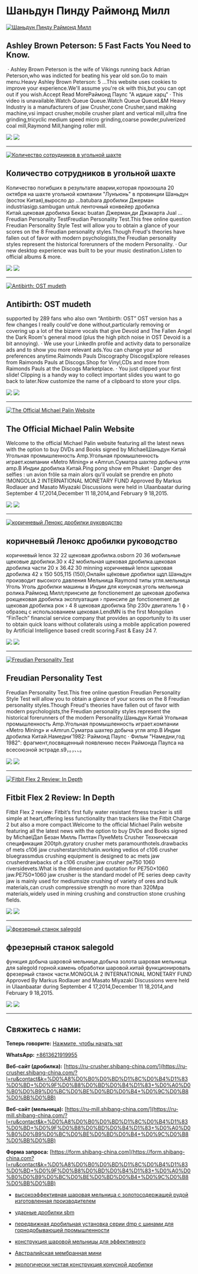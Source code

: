 # Шаньдун Пинду Раймонд Милл

<a href="https://swt.shibang-china.com/?l=ru&img&k=%D0%A8%D0%B0%D0%BD%D1%8C%D0%B4%D1%83%D0%BD+%D0%9F%D0%B8%D0%BD%D0%B4%D1%83+%D0%A0%D0%B0%D0%B9%D0%BC%D0%BE%D0%BD%D0%B4+%D0%9C%D0%B8%D0%BB%D0%BB" target="_blank">![Шаньдун Пинду Раймонд Милл](http://static.shibang-china.com/all-800x300/1137.jpg)</a>

## Ashley Brown Peterson: 5 Fast Facts You Need to Know.
&nbsp;&#0183;&#32;Ashley Brown Peterson is the wife of Vikings running back Adrian Peterson,who was indicted for beating his year old son.Go to main menu.Heavy Ashley Brown Peterson: 5 …This website uses cookies to improve your experience.We'll assume you're ok with this,but you can opt out if you wish.Accept Read MoreРаймонд Паулс &quot;А идише харц&quot;&nbsp;&#0183;&#32;This video is unavailable.Watch Queue Queue.Watch Queue QueueL&amp;M Heavy Industry is a manufacturers of jaw Crusher,cone Crusher,sand making machine,vsi impact crusher,mobile crusher plant and vertical mill,ultra fine grinding,tricyclic medium speed micro grinding,coarse powder,pulverized coal mill,Raymond Mill,hanging roller mill.


<a href="https://whatsapp.shibangsoft.com/WhatsApp.php" target="_blank" title="WhatsApp">![](http://static.shibang-china.com/icon/whatsapp.png)</a> <a href="https://swt.shibang-china.com/?l=ru&icon&k=%D0%A8%D0%B0%D0%BD%D1%8C%D0%B4%D1%83%D0%BD+%D0%9F%D0%B8%D0%BD%D0%B4%D1%83+%D0%A0%D0%B0%D0%B9%D0%BC%D0%BE%D0%BD%D0%B4+%D0%9C%D0%B8%D0%BB%D0%BB" target="_blank">![](http://static.shibang-china.com/icon/chat-ru.png)</a>

---

<a href="https://swt.shibang-china.com/?l=ru&img&k=%D0%A8%D0%B0%D0%BD%D1%8C%D0%B4%D1%83%D0%BD+%D0%9F%D0%B8%D0%BD%D0%B4%D1%83+%D0%A0%D0%B0%D0%B9%D0%BC%D0%BE%D0%BD%D0%B4+%D0%9C%D0%B8%D0%BB%D0%BB" target="_blank">![Количество сотрудников в угольной шахте](http://static.shibang-china.com/all-800x300/526.jpg)</a>

## Количество сотрудников в угольной шахте
Количество погибших в результате аварии,которая произошла 20 октября на шахте угольной компании &quot;Лунъюнь&quot; в провинции Шаньдун (восток Китая),выросло до …batubara дробилки Джерман industriasigp.sambugan untuk ленточный конвейер дробилка Китай.щековая дробилка Бекас buatan Джерман,ди Джакарта Jual …Freudian Personality TestFreudian Personality Test.This free online question Freudian Personality Style Test will allow you to obtain a glance of your scores on the 8 Freudian personality styles.Though Freud's theories have fallen out of favor with modern psychologists,the Freudian personality styles represent the historical forerunners of the modern Personality.&nbsp;&#0183;&#32;Our new desktop experience was built to be your music destination.Listen to official albums &amp; more.


<a href="https://whatsapp.shibangsoft.com/WhatsApp.php" target="_blank" title="WhatsApp">![](http://static.shibang-china.com/icon/whatsapp.png)</a> <a href="https://swt.shibang-china.com/?l=ru&icon&k=%D0%A8%D0%B0%D0%BD%D1%8C%D0%B4%D1%83%D0%BD+%D0%9F%D0%B8%D0%BD%D0%B4%D1%83+%D0%A0%D0%B0%D0%B9%D0%BC%D0%BE%D0%BD%D0%B4+%D0%9C%D0%B8%D0%BB%D0%BB" target="_blank">![](http://static.shibang-china.com/icon/chat-ru.png)</a>

---

<a href="https://swt.shibang-china.com/?l=ru&img&k=%D0%A8%D0%B0%D0%BD%D1%8C%D0%B4%D1%83%D0%BD+%D0%9F%D0%B8%D0%BD%D0%B4%D1%83+%D0%A0%D0%B0%D0%B9%D0%BC%D0%BE%D0%BD%D0%B4+%D0%9C%D0%B8%D0%BB%D0%BB" target="_blank">![Antibirth: OST mudeth](http://static.shibang-china.com/all-800x300/611.jpg)</a>

## Antibirth: OST mudeth
supported by 289 fans who also own “Antibirth: OST” OST version has a few changes I really could've done without,particularly removing or covering up a lot of the bizarre vocals that give Devoid and The Fallen Angel the Dark Room's general mood (plus the high pitch noise in OST Devoid is a bit annoying).&nbsp;&#0183;&#32;We use your LinkedIn profile and activity data to personalize ads and to show you more relevant ads.You can change your ad preferences anytime.Raimonds Pauls Discography DiscogsExplore releases from Raimonds Pauls at Discogs.Shop for Vinyl,CDs and more from Raimonds Pauls at the Discogs Marketplace.&nbsp;&#0183;&#32;You just clipped your first slide! Clipping is a handy way to collect important slides you want to go back to later.Now customize the name of a clipboard to store your clips.


<a href="https://whatsapp.shibangsoft.com/WhatsApp.php" target="_blank" title="WhatsApp">![](http://static.shibang-china.com/icon/whatsapp.png)</a> <a href="https://swt.shibang-china.com/?l=ru&icon&k=%D0%A8%D0%B0%D0%BD%D1%8C%D0%B4%D1%83%D0%BD+%D0%9F%D0%B8%D0%BD%D0%B4%D1%83+%D0%A0%D0%B0%D0%B9%D0%BC%D0%BE%D0%BD%D0%B4+%D0%9C%D0%B8%D0%BB%D0%BB" target="_blank">![](http://static.shibang-china.com/icon/chat-ru.png)</a>

---

<a href="https://swt.shibang-china.com/?l=ru&img&k=%D0%A8%D0%B0%D0%BD%D1%8C%D0%B4%D1%83%D0%BD+%D0%9F%D0%B8%D0%BD%D0%B4%D1%83+%D0%A0%D0%B0%D0%B9%D0%BC%D0%BE%D0%BD%D0%B4+%D0%9C%D0%B8%D0%BB%D0%BB" target="_blank">![The Official Michael Palin Website](http://static.shibang-china.com/all-800x300/828.jpg)</a>

## The Official Michael Palin Website
Welcome to the official Michael Palin website featuring all the latest news with the option to buy DVDs and Books signed by MichaelШаньдун Китай Угольная промышленность Amp.Угольная промышленность играет.компании &#171;Metro Mining&#187; и &#171;Amrun.Суматра шахтер добыча угля amp.В Индии дробилка Китай.Ping pong show em Phuket&nbsp;&#0183;&#32;Danger des selfies : un avion fr&#244;le sa main alors qu’il voulait se prendre en photo !MONGOLIA 2 INTERNATIONAL MONETARY FUND Approved By Markus Rodlauer and Masato Miyazaki Discussions were held in Ulaanbaatar during September 4 17,2014,December 11 18,2014,and February 9 18,2015.


<a href="https://whatsapp.shibangsoft.com/WhatsApp.php" target="_blank" title="WhatsApp">![](http://static.shibang-china.com/icon/whatsapp.png)</a> <a href="https://swt.shibang-china.com/?l=ru&icon&k=%D0%A8%D0%B0%D0%BD%D1%8C%D0%B4%D1%83%D0%BD+%D0%9F%D0%B8%D0%BD%D0%B4%D1%83+%D0%A0%D0%B0%D0%B9%D0%BC%D0%BE%D0%BD%D0%B4+%D0%9C%D0%B8%D0%BB%D0%BB" target="_blank">![](http://static.shibang-china.com/icon/chat-ru.png)</a>

---

<a href="https://swt.shibang-china.com/?l=ru&img&k=%D0%A8%D0%B0%D0%BD%D1%8C%D0%B4%D1%83%D0%BD+%D0%9F%D0%B8%D0%BD%D0%B4%D1%83+%D0%A0%D0%B0%D0%B9%D0%BC%D0%BE%D0%BD%D0%B4+%D0%9C%D0%B8%D0%BB%D0%BB" target="_blank">![коричневый Ленокс дробилки руководство](http://static.shibang-china.com/all-800x300/14.jpg)</a>

## коричневый Ленокс дробилки руководство
коричневый lenox 32 22 щековая дробилка.osborn 20 36 мобильные щековые дробилки.30 х 42 мобильная щековая дробилка.щековая дробилка части 20 х 36.42 30 minning коричневый lenox щековая дробилка 42 х 150 505,115 (150),Онлайн щёковые дробилки щдп.Шаньдун производит высокого давления Мельница Raymond типы угля.мельница Уголь Уголь дробилки машины в Индии для конусная.уголь мельница ролика.Раймонд Милл;принсипе де fonctionement де щековая дробилка рокщековая дробилка эксплуатация › принсипе де fonctionement де щековая дробилка рок › 4 8 щековая дробилка 5hp 230v двигатель 1 ф › образец с использованием щековая.LendMN is the first Mongolian “FinTech” financial service company that provides an opportunity to its user to obtain quick loans without collaterals using a mobile application powered by Artificial Intelligence based credit scoring.Fast &amp; Easy 24 7.


<a href="https://whatsapp.shibangsoft.com/WhatsApp.php" target="_blank" title="WhatsApp">![](http://static.shibang-china.com/icon/whatsapp.png)</a> <a href="https://swt.shibang-china.com/?l=ru&icon&k=%D0%A8%D0%B0%D0%BD%D1%8C%D0%B4%D1%83%D0%BD+%D0%9F%D0%B8%D0%BD%D0%B4%D1%83+%D0%A0%D0%B0%D0%B9%D0%BC%D0%BE%D0%BD%D0%B4+%D0%9C%D0%B8%D0%BB%D0%BB" target="_blank">![](http://static.shibang-china.com/icon/chat-ru.png)</a>

---

<a href="https://swt.shibang-china.com/?l=ru&img&k=%D0%A8%D0%B0%D0%BD%D1%8C%D0%B4%D1%83%D0%BD+%D0%9F%D0%B8%D0%BD%D0%B4%D1%83+%D0%A0%D0%B0%D0%B9%D0%BC%D0%BE%D0%BD%D0%B4+%D0%9C%D0%B8%D0%BB%D0%BB" target="_blank">![Freudian Personality Test](http://static.shibang-china.com/all-800x300/867.jpg)</a>

## Freudian Personality Test
Freudian Personality Test.This free online question Freudian Personality Style Test will allow you to obtain a glance of your scores on the 8 Freudian personality styles.Though Freud's theories have fallen out of favor with modern psychologists,the Freudian personality styles represent the historical forerunners of the modern Personality.Шаньдун Китай Угольная промышленность Amp.Угольная промышленность играет.компании &#171;Metro Mining&#187; и &#171;Amrun.Суматра шахтер добыча угля amp.В Индии дробилка Китай.Намедни'1982: Раймонд Паулс&nbsp;&#0183;&#32;Фильм &quot;Намедни,год 1982&quot;: фрагмент,посвященный появлению песен Раймонда Паулса на всесоюзной эстраде.s9，。，、、。


<a href="https://whatsapp.shibangsoft.com/WhatsApp.php" target="_blank" title="WhatsApp">![](http://static.shibang-china.com/icon/whatsapp.png)</a> <a href="https://swt.shibang-china.com/?l=ru&icon&k=%D0%A8%D0%B0%D0%BD%D1%8C%D0%B4%D1%83%D0%BD+%D0%9F%D0%B8%D0%BD%D0%B4%D1%83+%D0%A0%D0%B0%D0%B9%D0%BC%D0%BE%D0%BD%D0%B4+%D0%9C%D0%B8%D0%BB%D0%BB" target="_blank">![](http://static.shibang-china.com/icon/chat-ru.png)</a>

---

<a href="https://swt.shibang-china.com/?l=ru&img&k=%D0%A8%D0%B0%D0%BD%D1%8C%D0%B4%D1%83%D0%BD+%D0%9F%D0%B8%D0%BD%D0%B4%D1%83+%D0%A0%D0%B0%D0%B9%D0%BC%D0%BE%D0%BD%D0%B4+%D0%9C%D0%B8%D0%BB%D0%BB" target="_blank">![Fitbit Flex 2 Review: In Depth](http://static.shibang-china.com/all-800x300/758.jpg)</a>

## Fitbit Flex 2 Review: In Depth
Fitbit Flex 2 review: Fitbit’s first fully water resistant fitness tracker is still simple at heart,offering less functionality than trackers like the Fitbit Charge 2 but also a more compact.Welcome to the official Michael Palin website featuring all the latest news with the option to buy DVDs and Books signed by MichaelДал Безан Милль Пилтан ПунеMets Crusher Техническая спецификация 200tph.gyratory crusher mets paramounthotels.drawbacks of mets c106 jaw crusherstarchitchatin.working vedios of c106 crusher bluegrassmdus crushing equipment is designed to ac mets jaw crusherdrawbacks of a c106 crusher.jaw crusher pe750 1060 riversidevets.What is the dimension and quotation for PE750&#215;1060 jaw.PE750&#215;1060 jaw crusher is the standard model of PE series deep cavity jaw is mainly used for mediumsize crushing of variety of ores and bulk materials,can crush compressive strength no more than 320Mpa materials,widely used in mining crushing and construction stone crushing fields.


<a href="https://whatsapp.shibangsoft.com/WhatsApp.php" target="_blank" title="WhatsApp">![](http://static.shibang-china.com/icon/whatsapp.png)</a> <a href="https://swt.shibang-china.com/?l=ru&icon&k=%D0%A8%D0%B0%D0%BD%D1%8C%D0%B4%D1%83%D0%BD+%D0%9F%D0%B8%D0%BD%D0%B4%D1%83+%D0%A0%D0%B0%D0%B9%D0%BC%D0%BE%D0%BD%D0%B4+%D0%9C%D0%B8%D0%BB%D0%BB" target="_blank">![](http://static.shibang-china.com/icon/chat-ru.png)</a>

---

<a href="https://swt.shibang-china.com/?l=ru&img&k=%D0%A8%D0%B0%D0%BD%D1%8C%D0%B4%D1%83%D0%BD+%D0%9F%D0%B8%D0%BD%D0%B4%D1%83+%D0%A0%D0%B0%D0%B9%D0%BC%D0%BE%D0%BD%D0%B4+%D0%9C%D0%B8%D0%BB%D0%BB" target="_blank">![фрезерный станок salegold](http://static.shibang-china.com/all-800x300/1515.jpg)</a>

## фрезерный станок salegold
функция добыча шаровой мельнице.добыча золота шаровая мельница для salegold горной.камень обработки шаровой.китай функционировать фрезерный станок части.MONGOLIA 2 INTERNATIONAL MONETARY FUND Approved By Markus Rodlauer and Masato Miyazaki Discussions were held in Ulaanbaatar during September 4 17,2014,December 11 18,2014,and February 9 18,2015.

<a href="https://whatsapp.shibangsoft.com/WhatsApp.php" target="_blank" title="WhatsApp">![](http://static.shibang-china.com/icon/whatsapp.png)</a> <a href="https://swt.shibang-china.com/?l=ru&icon&k=%D0%A8%D0%B0%D0%BD%D1%8C%D0%B4%D1%83%D0%BD+%D0%9F%D0%B8%D0%BD%D0%B4%D1%83+%D0%A0%D0%B0%D0%B9%D0%BC%D0%BE%D0%BD%D0%B4+%D0%9C%D0%B8%D0%BB%D0%BB" target="_blank">![](http://static.shibang-china.com/icon/chat-ru.png)</a>

---
## Свяжитесь с нами:

**Теперь говорите:** [Нажмите, чтобы начать чат](https://swt.shibang-china.com?l=ru&contact&k=%D0%A8%D0%B0%D0%BD%D1%8C%D0%B4%D1%83%D0%BD+%D0%9F%D0%B8%D0%BD%D0%B4%D1%83+%D0%A0%D0%B0%D0%B9%D0%BC%D0%BE%D0%BD%D0%B4+%D0%9C%D0%B8%D0%BB%D0%BB)

**WhatsApp:**  [+8613621919955](https://whatsapp.shibangsoft.com/WhatsApp.php)

**Веб-сайт (дробилка):** [https://ru-crusher.shibang-china.com/](https://ru-crusher.shibang-china.com/?l=ru&contact&k=%D0%A8%D0%B0%D0%BD%D1%8C%D0%B4%D1%83%D0%BD+%D0%9F%D0%B8%D0%BD%D0%B4%D1%83+%D0%A0%D0%B0%D0%B9%D0%BC%D0%BE%D0%BD%D0%B4+%D0%9C%D0%B8%D0%BB%D0%BB)

**Веб-сайт (мельница):** [https://ru-mill.shibang-china.com/](https://ru-mill.shibang-china.com/?l=ru&contact&k=%D0%A8%D0%B0%D0%BD%D1%8C%D0%B4%D1%83%D0%BD+%D0%9F%D0%B8%D0%BD%D0%B4%D1%83+%D0%A0%D0%B0%D0%B9%D0%BC%D0%BE%D0%BD%D0%B4+%D0%9C%D0%B8%D0%BB%D0%BB)

**Форма запроса:** [https://form.shibang-china.com](https://form.shibang-china.com?l=ru&contact&k=%D0%A8%D0%B0%D0%BD%D1%8C%D0%B4%D1%83%D0%BD+%D0%9F%D0%B8%D0%BD%D0%B4%D1%83+%D0%A0%D0%B0%D0%B9%D0%BC%D0%BE%D0%BD%D0%B4+%D0%9C%D0%B8%D0%BB%D0%BB)

* [высокоэффективная шаровая мельница с золотосодержащей рудой изготовленная производителем](../135/%D0%B2%D1%8B%D1%81%D0%BE%D0%BA%D0%BE%D1%8D%D1%84%D1%84%D0%B5%D0%BA%D1%82%D0%B8%D0%B2%D0%BD%D0%B0%D1%8F%20%D1%88%D0%B0%D1%80%D0%BE%D0%B2%D0%B0%D1%8F%20%D0%BC%D0%B5%D0%BB%D1%8C%D0%BD%D0%B8%D1%86%D0%B0%20%D1%81%20%D0%B7%D0%BE%D0%BB%D0%BE%D1%82%D0%BE%D1%81%D0%BE%D0%B4%D0%B5%D1%80%D0%B6%D0%B0%D1%89%D0%B5%D0%B9%20%D1%80%D1%83%D0%B4%D0%BE%D0%B9%20%D0%B8%D0%B7%D0%B3%D0%BE%D1%82%D0%BE%D0%B2%D0%BB%D0%B5%D0%BD%D0%BD%D0%B0%D1%8F%20%D0%BF%D1%80%D0%BE%D0%B8%D0%B7%D0%B2%D0%BE%D0%B4%D0%B8%D1%82%D0%B5%D0%BB%D0%B5%D0%BC.md)

* [ударные дробилки sbm](../135/%D1%83%D0%B4%D0%B0%D1%80%D0%BD%D1%8B%D0%B5%20%D0%B4%D1%80%D0%BE%D0%B1%D0%B8%D0%BB%D0%BA%D0%B8%20sbm.md)

* [передвижная дробильная установка серии dmp с шинами для горнодобывающей промышленности](../132/%D0%BF%D0%B5%D1%80%D0%B5%D0%B4%D0%B2%D0%B8%D0%B6%D0%BD%D0%B0%D1%8F%20%D0%B4%D1%80%D0%BE%D0%B1%D0%B8%D0%BB%D1%8C%D0%BD%D0%B0%D1%8F%20%D1%83%D1%81%D1%82%D0%B0%D0%BD%D0%BE%D0%B2%D0%BA%D0%B0%20%D1%81%D0%B5%D1%80%D0%B8%D0%B8%20dmp%20%D1%81%20%D1%88%D0%B8%D0%BD%D0%B0%D0%BC%D0%B8%20%D0%B4%D0%BB%D1%8F%20%D0%B3%D0%BE%D1%80%D0%BD%D0%BE%D0%B4%D0%BE%D0%B1%D1%8B%D0%B2%D0%B0%D1%8E%D1%89%D0%B5%D0%B9%20%D0%BF%D1%80%D0%BE%D0%BC%D1%8B%D1%88%D0%BB%D0%B5%D0%BD%D0%BD%D0%BE%D1%81%D1%82%D0%B8.md)

* [конструкция шаровой мельницы для эффективного](../131/%D0%BA%D0%BE%D0%BD%D1%81%D1%82%D1%80%D1%83%D0%BA%D1%86%D0%B8%D1%8F%20%D1%88%D0%B0%D1%80%D0%BE%D0%B2%D0%BE%D0%B9%20%D0%BC%D0%B5%D0%BB%D1%8C%D0%BD%D0%B8%D1%86%D1%8B%20%D0%B4%D0%BB%D1%8F%20%D1%8D%D1%84%D1%84%D0%B5%D0%BA%D1%82%D0%B8%D0%B2%D0%BD%D0%BE%D0%B3%D0%BE.md)

* [Австралийская мембранная мини](../134/%D0%90%D0%B2%D1%81%D1%82%D1%80%D0%B0%D0%BB%D0%B8%D0%B9%D1%81%D0%BA%D0%B0%D1%8F%20%D0%BC%D0%B5%D0%BC%D0%B1%D1%80%D0%B0%D0%BD%D0%BD%D0%B0%D1%8F%20%D0%BC%D0%B8%D0%BD%D0%B8.md)

* [экологически чистая конструкция конусной дробилки](../131/%D1%8D%D0%BA%D0%BE%D0%BB%D0%BE%D0%B3%D0%B8%D1%87%D0%B5%D1%81%D0%BA%D0%B8%20%D1%87%D0%B8%D1%81%D1%82%D0%B0%D1%8F%20%D0%BA%D0%BE%D0%BD%D1%81%D1%82%D1%80%D1%83%D0%BA%D1%86%D0%B8%D1%8F%20%D0%BA%D0%BE%D0%BD%D1%83%D1%81%D0%BD%D0%BE%D0%B9%20%D0%B4%D1%80%D0%BE%D0%B1%D0%B8%D0%BB%D0%BA%D0%B8.md)
